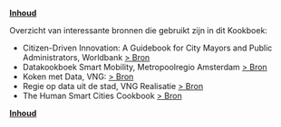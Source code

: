 **[Inhoud](ToC.md)**

Overzicht van interessante bronnen die gebruikt zijn in dit Kookboek:

* Citizen-Driven Innovation: A Guidebook for City Mayors and Public Administrators, Worldbank [> Bron](https://openknowledge.worldbank.org/handle/10986/21984)
* Datakookboek Smart Mobility, Metropoolregio Amsterdam [> Bron](https://smartmobilitymra.nl/datakookboek-smart-mobility/)
* Koken met Data, VNG: [> Bron](https://publicaties.vngrealisatie.nl/2017/koken-met-data/#!/voorblad)
* Regie op data uit de stad, VNG Realisatie [> Bron](https://www.vngrealisatie.nl/nieuws/regie-op-data-uit-de-stad)
* The Human Smart Cities Cookbook [> Bron](http://www.planum.net/peripheria-the-human-smart-cities-cookbook)

**[Inhoud](ToC.md)**
